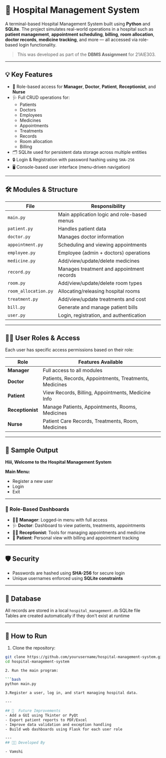 # 🏥 Hospital Management System

A terminal-based Hospital Management System built using **Python** and **SQLite**. The project simulates real-world operations in a hospital such as **patient management**, **appointment scheduling**, **billing**, **room allocation**, **doctor records**, **medicine tracking**, and more — all accessed via role-based login functionality.

> This was developed as part of the **DBMS Assignment** for 21AIE303.

---

## 💡 Key Features

- 👥 Role-based access for **Manager**, **Doctor**, **Patient**, **Receptionist**, and **Nurse**
- 🩺 Full CRUD operations for:
  - Patients
  - Doctors
  - Employees
  - Medicines
  - Appointments
  - Treatments
  - Records
  - Room allocation
  - Billing
- 🗂️ SQLite used for persistent data storage across multiple entities
- 🔒 Login & Registration with password hashing using `SHA-256`
- 🖥️ Console-based user interface (menu-driven navigation)

---

## 🛠️ Modules & Structure

| File                | Responsibility                          |
|---------------------|------------------------------------------|
| `main.py`           | Main application logic and role-based menus |
| `patient.py`        | Handles patient data                     |
| `doctor.py`         | Manages doctor information               |
| `appointment.py`    | Scheduling and viewing appointments      |
| `employee.py`       | Employee (admin + doctors) operations    |
| `medicine.py`       | Add/view/update/delete medicines         |
| `record.py`         | Manages treatment and appointment records|
| `room.py`           | Add/view/update/delete room types        |
| `room_allocation.py`| Allocating/releasing hospital rooms      |
| `treatment.py`      | Add/view/update treatments and cost      |
| `bill.py`           | Generate and manage patient bills        |
| `user.py`           | Login, registration, and authentication  |

---

## 👨‍💻 User Roles & Access

Each user has specific access permissions based on their role:

| Role         | Features Available |
|--------------|--------------------|
| **Manager**  | Full access to all modules |
| **Doctor**   | Patients, Records, Appointments, Treatments, Medicines |
| **Patient**  | View Records, Billing, Appointments, Medicine Info |
| **Receptionist** | Manage Patients, Appointments, Rooms, Medicines |
| **Nurse**    | Patient Care Records, Treatments, Room, Medicines |

---

## 🧪 Sample Output

**Hiii, Welcome to the Hospital Management System**

**Main Menu:**

- Register a new user  
- Login  
- Exit  

---

### 🔐 Role-Based Dashboards

- 👨‍💼 **Manager**: Logged-in menu with full access  
- 🩺 **Doctor**: Dashboard to view patients, treatments, appointments  
- 👩‍💼 **Receptionist**: Tools for managing appointments and medicine  
- 🧾 **Patient**: Personal view with billing and appointment tracking  

---

## 🛡️ Security

- Passwords are hashed using **SHA-256** for secure login  
- Unique usernames enforced using **SQLite constraints**

---

## 💾 Database

All records are stored in a local `hospital_management.db` SQLite file  
Tables are created automatically if they don't exist at runtime

---

## 📌 How to Run

1. Clone the repository:

```bash
git clone https://github.com/yourusername/hospital-management-system.git
cd hospital-management-system

2. Run the main program:

```bash
python main.py

3.Register a user, log in, and start managing hospital data.

---

## 🎯  Future Improvements
- Add a GUI using Tkinter or PyQt
- Export patient reports to PDF/Excel
- Improve data validation and exception handling
- Build web dashboards using Flask for each user role

---
## 🧑‍💻 Developed By

- Vamshi
